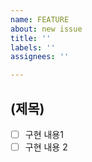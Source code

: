 ```yaml
---
name: FEATURE
about: new issue
title: ''
labels: ''
assignees: ''

---
```


## (제목)

- [ ] 구현 내용1
- [ ] 구현 내용 2
